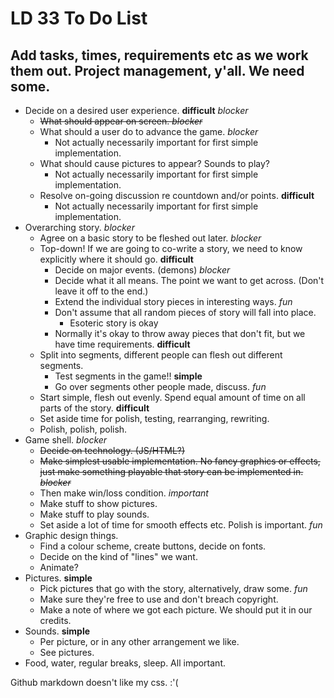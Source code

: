 # LD 33 To Do List

## Add tasks, times, requirements etc as we work them out. Project management, y'all. We need some.

* Decide on a desired user experience. **difficult** *blocker*
  - ~~What should appear on screen. *blocker*~~
  - What should a user do to advance the game. *blocker*
    - Not actually necessarily important for first simple implementation.
  - What should cause pictures to appear? Sounds to play? 
    - Not actually necessarily important for first simple implementation.
  - Resolve on-going discussion re countdown and/or points. **difficult**
    - Not actually necessarily important for first simple implementation.
* Overarching story. *blocker*
  - Agree on a basic story to be fleshed out later. *blocker*
  - Top-down! If we are going to co-write a story, we need to know explicitly where it should go. **difficult**
    - Decide on major events. (demons) *blocker*
    - Decide what it all means. The point we want to get across. (Don't leave it off to the end.)
    - Extend the individual story pieces in interesting ways. *fun*
    - Don't assume that all random pieces of story will fall into place. 
      - Esoteric story is okay
    - Normally it's okay to throw away pieces that don't fit, but we have time requirements. **difficult**
  - Split into segments, different people can flesh out different segments.
    - Test segments in the game!! **simple**
    - Go over segments other people made, discuss. *fun*
  - Start simple, flesh out evenly. Spend equal amount of time on all parts of the story. **difficult**
  - Set aside time for polish, testing, rearranging, rewriting.
  - Polish, polish, polish.
* Game shell. *blocker*
  - ~~Decide on technology. (JS/HTML?)~~
  - ~~Make simplest usable implementation. No fancy graphics or effects, just make something playable that story can be implemented in. <span class="medium">*blocker*</span>~~
  - Then make win/loss condition. *important*
  - Make stuff to show pictures.
  - Make stuff to play sounds.
  - Set aside a lot of time for smooth effects etc. Polish is important. *fun*
* Graphic design things.
  - Find a colour scheme, create buttons, decide on fonts.
  - Decide on the kind of "lines" we want.
  - Animate?
* Pictures. **simple**
  - Pick pictures that go with the story, alternatively, draw some. *fun*
  - Make sure they're free to use and don't breach copyright.
  - Make a note of where we got each picture. We should put it in our credits.
* Sounds. **simple**
  - Per picture, or in any other arrangement we like.
  - See pictures.
* Food, water, regular breaks, sleep. All important.

Github markdown doesn't like my css. :'(
